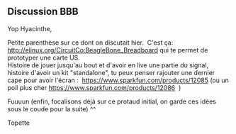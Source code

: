 ## Discussion BBB



Yop Hyacinthe,  
  
Petite parenthèse sur ce dont on discutait hier.  C'est ça:
<http://elinux.org/CircuitCo:BeagleBone_Breadboard> qui te permet de
prototyper une carte US.  
Histoire de jouer jusqu'au bout et d'avoir en live une partie du signal,
histoire d'avoir un kit "standalone", tu peux penser rajouter une dernier cape
pour avoir l'écran :  <https://www.sparkfun.com/products/12085> (ou un poil
plus cher <https://www.sparkfun.com/products/12086>  )  
  
Fuuuun (enfin, focalisons déjà sur ce protaud initial, on garde ces idées sous
le coude pour la suite) ^^  
  
Topette




